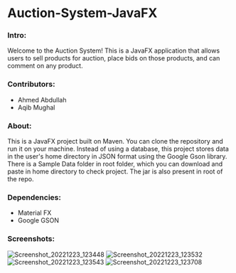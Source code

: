 # Auction-System-JavaFX


### Intro:
Welcome to the Auction System! This is a JavaFX application that allows users to sell products for auction, place bids on those products, and can comment on any product.

### Contributors:
- Ahmed Abdullah
- Aqib Mughal

### About:
This is a JavaFX project built on Maven. You can clone the repository and run it on your machine. Instead of using a database, this project stores data in the user's home directory in JSON format using the Google Gson library.
There is a Sample Data folder in root folder, which you can download and paste in home directory to check project. The jar is also present in root of the repo.

### Dependencies:
- Material FX
- Google GSON

### Screenshots:

![Screenshot_20221223_123448](https://user-images.githubusercontent.com/119736412/209213106-93760b73-f986-4561-81be-a0e06a98374e.png)
![Screenshot_20221223_123532](https://user-images.githubusercontent.com/119736412/209213165-4a73b85b-ec5b-4daf-bdde-7d293483dadd.png)
![Screenshot_20221223_123543](https://user-images.githubusercontent.com/119736412/209213209-44f59bc5-2232-4477-aef1-0d7c54be4552.png)
![Screenshot_20221223_123708](https://user-images.githubusercontent.com/119736412/209213240-95ed1806-f87d-4b04-bd27-cf1df6a7154c.png)

